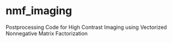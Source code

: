 # nmf_imaging
Postprocessing Code for High Contrast Imaging using Vectorized Nonnegative Matrix Factorization
